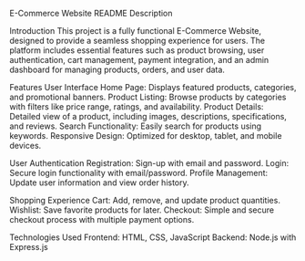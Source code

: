E-Commerce Website README Description


Introduction
  This project is a fully functional E-Commerce Website, designed to provide a seamless shopping experience for users. The platform includes essential features such as product browsing, user authentication, cart management, payment integration, and an admin dashboard for managing products, orders, and user data.

Features
  User Interface
  Home Page: Displays featured products, categories, and promotional banners.
  Product Listing: Browse products by categories with filters like price range, ratings, and availability.
  Product Details: Detailed view of a product, including images, descriptions, specifications, and reviews.
  Search Functionality: Easily search for products using keywords.
  Responsive Design: Optimized for desktop, tablet, and mobile devices.
  
User Authentication
  Registration: Sign-up with email and password.
  Login: Secure login functionality with email/password.
  Profile Management: Update user information and view order history.
  
Shopping Experience
  Cart: Add, remove, and update product quantities.
  Wishlist: Save favorite products for later.
  Checkout: Simple and secure checkout process with multiple payment options.

Technologies Used
  Frontend: HTML, CSS, JavaScript
  Backend: Node.js with Express.js 
